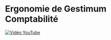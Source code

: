 # Ergonomie de Gestimum Comptabilité

[![Vidéo YouTube](https://www.youtube.com/embed/Q4c6NSlqbs8)](https://www.youtube.com/embed/Q4c6NSlqbs8)

